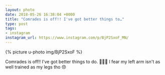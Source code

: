 ```yaml
---
layout: photo
date: 2018-05-26 16:38:04 +0000
title: "Comrades is off!! I've got better things to…"
type: post
tags:
- instagram
instagram_url: https://www.instagram.com/p/BjP2SxoF_MN/
---
```


{% picture u-photo img/BjP2SxoF %}

Comrades is off!! I've got better things to do. 🤣😂🤣 I fear my left arm isn't as well trained as my legs tho 😞
